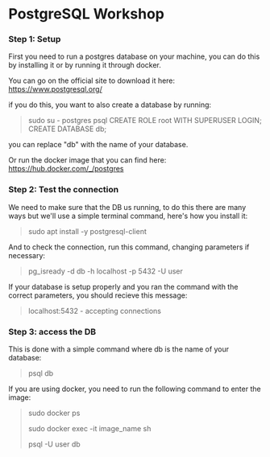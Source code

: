 # PostgreSQL Workshop

### Step 1: Setup

First you need to run a postgres database on your machine, you can do this by installing it or by running it through docker.

You can  go on the official site to download it here: https://www.postgresql.org/

if you do this, you want to also create a database by running:

> sudo su - postgres
> psql
> CREATE ROLE root WITH SUPERUSER LOGIN;
> CREATE DATABASE db;

you can replace "db" with the name of your database.

Or run the docker image that you can find here: https://hub.docker.com/_/postgres

### Step 2: Test the connection

We need to make sure that the DB us running, to do this there are many ways but we'll use a simple terminal command, here's how you install it:

> sudo apt install -y postgresql-client

And to check the connection, run this command, changing parameters if necessary:

> pg_isready -d db -h localhost -p 5432 -U user

If your database is setup properly and you ran the command with the correct parameters, you should recieve this message:

> localhost:5432 - accepting connections

### Step 3: access the DB

This is done with a simple command where db is the name of your database:

> psql db

If you are using docker, you need to run the following command to enter the image:

> sudo docker ps
>
> sudo docker exec -it image_name sh
>
> psql -U user  db
